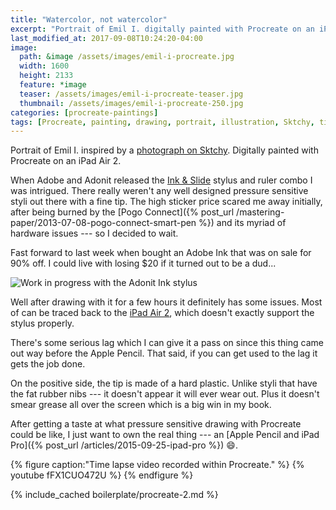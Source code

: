 ```yaml
---
title: "Watercolor, not watercolor"
excerpt: "Portrait of Emil I. digitally painted with Procreate on an iPad."
last_modified_at: 2017-09-08T10:24:20-04:00
image: 
  path: &image /assets/images/emil-i-procreate.jpg
  width: 1600
  height: 2133
  feature: *image
  teaser: /assets/images/emil-i-procreate-teaser.jpg
  thumbnail: /assets/images/emil-i-procreate-250.jpg
categories: [procreate-paintings]
tags: [Procreate, painting, drawing, portrait, illustration, Sktchy, time lapse]
---
```


Portrait of Emil I. inspired by a [photograph on Sktchy](http://sktchy.com/TXmmCc ). Digitally painted with Procreate on an iPad Air 2.

When Adobe and Adonit released the [Ink & Slide](https://www.amazon.com/Adobe-Creative-Connected-Precision-Stylus/dp/B00LNECVN6/ref=as_li_ss_tl?ie=UTF8&linkCode=ll1&tag=mademist-20&linkId=643de6452764ad91cc2a8a8077f11204) stylus and ruler combo I was intrigued. There really weren't any well designed pressure sensitive styli out there with a fine tip. The high sticker price scared me away initially, after being burned by the [Pogo Connect]({% post_url /mastering-paper/2013-07-08-pogo-connect-smart-pen %}) and its myriad of hardware issues --- so I decided to wait.

Fast forward to last week when bought an Adobe Ink that was on sale for 90% off. I could live with losing $20 if it turned out to be a dud...

![Work in progress with the Adonit Ink stylus](/assets/images/emil-i-procreate-adonit-ink-900.jpg)

Well after drawing with it for a few hours it definitely has some issues. Most of can be traced back to the [iPad Air 2](http://www.adonit.net/blog/archives/2015/05/07/ipad-air-2-performance/), which doesn't exactly support the stylus properly.

There's some serious lag which I can give it a pass on since this thing came out way before the Apple Pencil. That said, if you can get used to the lag it gets the job done.

On the positive side, the tip is made of a hard plastic. Unlike styli that have the fat rubber nibs --- it doesn't appear it will ever wear out. Plus it doesn't smear grease all over the screen which is a big win in my book.

After getting a taste at what pressure sensitive drawing with Procreate could be like, I just want to own the real thing --- an [Apple Pencil and iPad Pro]({% post_url /articles/2015-09-25-ipad-pro %}) :smile:.

{% figure caption:"Time lapse video recorded within Procreate." %}
{% youtube fFX1CUO472U %}
{% endfigure %}

{% include_cached boilerplate/procreate-2.md %}
